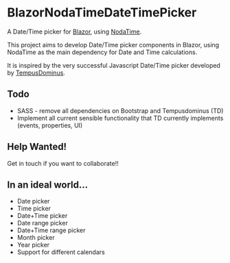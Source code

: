 # BlazorNodaTimeDateTimePicker
A Date/Time picker for [Blazor](https://github.com/aspnet/Blazor), using [NodaTime](https://github.com/nodatime/nodatime).

This project aims to develop Date/Time picker components in Blazor, using NodaTime as the main dependency for Date and Time calculations.

It is inspired by the very successful Javascript Date/Time picker developed by [TempusDominus](https://github.com/tempusdominus/bootstrap-4).

## Todo
- SASS - remove all dependencies on Bootstrap and Tempusdominus (TD)
- Implement all current sensible functionality that TD currently implements (events, properties, UI)

## Help Wanted!
Get in touch if you want to collaborate!!

## In an ideal world...
- Date picker
- Time picker
- Date+Time picker
- Date range picker
- Date+Time range picker
- Month picker
- Year picker
- Support for different calendars
